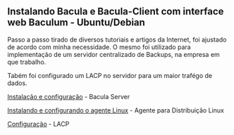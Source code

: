 ## Instalando Bacula e Bacula-Client com interface web Baculum - Ubuntu/Debian

Passo a passo tirado de diversos tutoriais e artigos da Internet, foi ajustado de acordo com minha necessidade. O mesmo foi utilizado para implementação de um servidor centralizado de Backups, na empresa em que trabalho.

Tabém foi configurado um LACP no servidor para um maior trafégo de dados.

[Instalação e configuração](/bacula/install-bacula.md) - Bacula Server

[Instalando e configurando o agente Linux](/bacula/bacula-agent-linux.md) - Agente para Distribuição Linux

[Configuração](/bacula/lacp-ubuntu.md) - LACP

